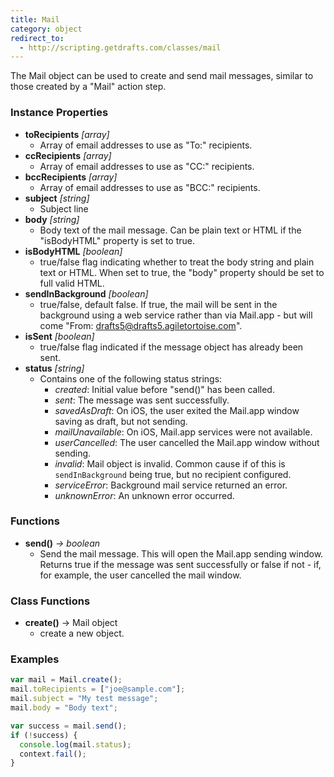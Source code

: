 ```yaml
---
title: Mail
category: object
redirect_to:
  - http://scripting.getdrafts.com/classes/mail
---
```


The Mail object can be used to create and send mail messages, similar to those created by a "Mail" action step.

### Instance Properties

- **toRecipients** *[array]*
  - Array of email addresses to use as "To:" recipients.
- **ccRecipients** *[array]*
  - Array of email addresses to use as "CC:" recipients.
- **bccRecipients** *[array]*
  - Array of email addresses to use as "BCC:" recipients.
- **subject** *[string]*
  - Subject line
- **body** *[string]*
  - Body text of the mail message.  Can be plain text or HTML if the "isBodyHTML" property is set to true.
- **isBodyHTML** *[boolean]*
  - true/false flag indicating whether to treat the body string and plain text or HTML. When set to true, the "body" property should be set to full valid HTML.
- **sendInBackground** *[boolean]*
  - true/false, default false. If true, the mail will be sent in the background using a web service rather than via Mail.app - but will come "From: drafts5@drafts5.agiletortoise.com".
- **isSent** *[boolean]*
  - true/false flag indicated if the message object has already been sent.
- **status** *[string]*
  - Contains one of the following status strings:
    - *created*: Initial value before "send()" has been called.
    - *sent*: The message was sent successfully.
    - *savedAsDraft*: On iOS, the user exited the Mail.app window saving as draft, but not sending.
    - *mailUnavailable*: On iOS, Mail.app services were not available.
    - *userCancelled*: The user cancelled the Mail.app window without sending.
    - *invalid*: Mail object is invalid. Common cause if of this is `sendInBackground` being true, but no recipient configured.
    - *serviceError*: Background mail service returned an error.
    - *unknownError*: An unknown error occurred.

### Functions

- **send()** *-> boolean*
  - Send the mail message.  This will open the Mail.app sending window. Returns true if the message was sent successfully or false if not - if, for example, the user cancelled the mail window.

### Class Functions

- **create()** -> Mail object
  - create a new object.

### Examples

```javascript
var mail = Mail.create();
mail.toRecipients = ["joe@sample.com"];
mail.subject = "My test message";
mail.body = "Body text";

var success = mail.send();
if (!success) {
  console.log(mail.status);
  context.fail();
}
```
